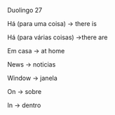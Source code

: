 <p>Duolingo 27</p><p>Há (para uma coisa) → there is</p><p>Há (para várias coisas) →there are</p><p>Em casa → at home</p><p>News → noticias</p><p>Window → janela</p><p>On → sobre</p><p>In → dentro</p>